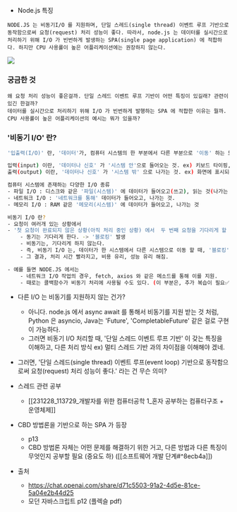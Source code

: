 


- Node.js 특징 
```
NODE.JS 는 비동기I/O 를 지원하며, 단일 스레드(single thread) 이벤트 루프 기반으로 동작함으로써 요청(request) 처리 성능이 좋다. 따라서, node.js 는 데이터를 실시간으로 처리하기 위해 I/O 가 빈번하게 발생하는 SPA(single page application) 에 적합하다. 하지만 CPU 사용률이 높은 어플리케이션에는 권장하지 않는다. 
```


![](https://i.imgur.com/OHz7rtu.png)


### 궁금한 것 
```
왜 요청 처리 성능이 좋은걸까. 단일 스레드 이벤트 루프 기반이 어떤 특징이 있길래? 관련이 있긴 한걸까? 
데이터를 실시간으로 처리하기 위해 I/O 가 빈번하게 발행하는 SPA 에 적합한 이유는 뭘까. 
CPU 사용률이 높은 어플리케이션의 예시는 뭐가 있을까? 
```


### '비동기 I/O' 란?
``` BASH
'입출력(I/O)' 란, '데이터'가, 컴퓨터 시스템의 한 부분에서 다른 부분으로 '이동' 하는 모든 프로세스, 를 의미 

입력(input) 이란, '데이터나 신호' 가 '시스템 안'으로 들어오는 것. ex) 키보드 타이핑, 네트워크를 통해 받는 데이터 
출력(output) 이란, '데이터나 신호' 가 '시스템 밖' 으로 나가는 것. ex) 화면에 표시되는 데이터, 네트워크를 통해 전송되는 데이터 

컴퓨터 시스템에 존재하는 다양한 I/O 종류
- 파일 I/O : 디스크와 같은 '파일(시스템)' 에 데이터가 들어오고(쓰고), 읽는 것(나가는 것).
- 네트워크 I/O : '네트워크를 통해' 데이터가 들어오고, 나가는 것. 
- 메모리 I/O : RAM 같은 '메모리(시스템)' 에 데이터가 들어오고, 나가는 것

비동기 I/O 란? 
- 요청이 여러개 있는 상황에서 
- '첫 요청이 완료되지 않은 상황(아직 처리 중인 상황) 에서  두 번째 요청을 기다리게 할 것 인지 여부' 에 따라, 동기 I/O VS 비동기 I/O 로 나뉜다.
	- 동기는 기다리게 한다. -> '블로킹' 발생
	- 비동기는, 기다리게 하지 않는다. 
	- 즉, 비동기 I/O 는, 데이터가 한 시스템에서 다른 시스템으로 이동 할 때, '블로킹'(해당 요청이 완료 될 때 까지 기다리는 것) 되지 않도록 처리 한다. 
	- 그 결과, 처리 시간 빨라지고, 비용 유리, 성능 유리 해짐.

- 예를 들면 NODE.JS 에서는 
	- 네트워크 I/O 작업의 경우, fetch, axios 와 같은 메소드를 통해 이를 지원.
	- 때로는 콜백함수가 비동기 처리에 사용될 수도 있다. (이 부분은, 추가 복습이 필요✅) 
```


- 다른 I/O 는 비동기를 지원하지 않는 건가? 
	- 아니다. node.js 에서 async await 를 통해서 비동기를 지원 받는 것 처럼, Python 은 asyncio, Java는 'Future', 'CompletableFuture' 같은 걸로 구현이 가능하다. 
	- 그러면 비동기 I/O 처리할 때, '단일 스레드 이벤트 루프 기반' 이 갖는 특징을 이해하고, 다른 처리 방식 ex) 멀티 스레드 기반 과의 차이점을 이해해야 겠네. 


- 그러면, '단일 스레드(single thread) 이벤트 루프(event loop) 기반으로 동작함으로써 요청(request) 처리 성능이 좋다.' 라는 건 무슨 의미? 


- 스레드 관련 공부 
	- [[231228_113729_개발자를 위한 컴퓨터공학 1_혼자 공부하는 컴퓨터구조 + 운영체제]]


- CBD 방법론을 기반으로 하는 SPA 가 등장 
	- p13
	- CBD 방법론 자체는 어떤 문제를 해결하기 위한 거고, 다른 방법과 다른 특징이 무엇인지 공부할 필요 (중요도 하) ([[소프트웨어 개발 단계#^8ecb4a]])











- 출처 
	- https://chat.openai.com/share/d71c5503-91a2-4d5e-81ce-5a04e2b44d25
	- 모던 자바스크립트 p12 (플렉슬 pdf)



